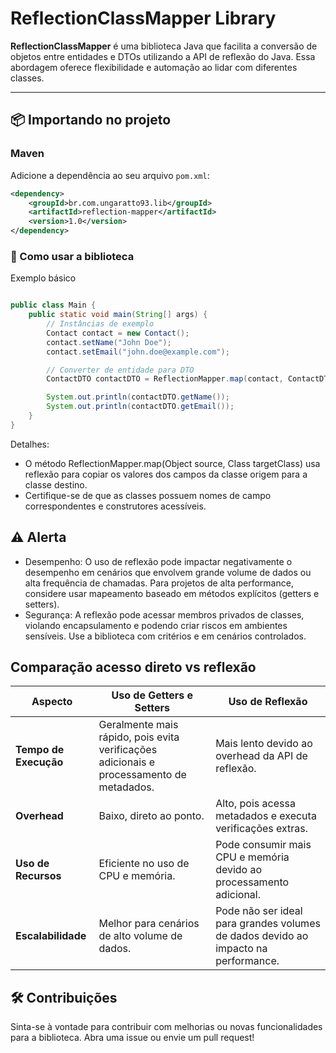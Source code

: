 # ReflectionClassMapper Library

**ReflectionClassMapper** é uma biblioteca Java que facilita a conversão de objetos entre entidades e DTOs utilizando a API de reflexão do Java. Essa abordagem oferece flexibilidade e automação ao lidar com diferentes classes.

---

## 📦 Importando no projeto

### Maven
Adicione a dependência ao seu arquivo `pom.xml`:
```xml
<dependency>
    <groupId>br.com.ungaratto93.lib</groupId>
    <artifactId>reflection-mapper</artifactId>
    <version>1.0</version>
</dependency>
```

### 🚀 Como usar a biblioteca
Exemplo básico
```java

public class Main {
    public static void main(String[] args) {
        // Instâncias de exemplo
        Contact contact = new Contact();
        contact.setName("John Doe");
        contact.setEmail("john.doe@example.com");

        // Converter de entidade para DTO
        ContactDTO contactDTO = ReflectionMapper.map(contact, ContactDTO.class);

        System.out.println(contactDTO.getName());
        System.out.println(contactDTO.getEmail());
    }
}
```
Detalhes:
- O método ReflectionMapper.map(Object source, Class<T> targetClass) usa reflexão para copiar os valores dos campos da classe origem para a classe destino.
- Certifique-se de que as classes possuem nomes de campo correspondentes e construtores acessíveis.


## ⚠️ Alerta
- Desempenho:
  O uso de reflexão pode impactar negativamente o desempenho em cenários que envolvem grande volume de dados ou alta frequência de chamadas. Para projetos de alta performance, considere usar mapeamento baseado em métodos explícitos (getters e setters).
- Segurança:
  A reflexão pode acessar membros privados de classes, violando encapsulamento e podendo criar riscos em ambientes sensíveis. Use a biblioteca com critérios e em cenários controlados.

## Comparação acesso direto vs reflexão

| **Aspecto**               | **Uso de Getters e Setters**       | **Uso de Reflexão**               |
|---------------------------|-----------------------------------|-----------------------------------|
| **Tempo de Execução**     | Geralmente mais rápido, pois evita verificações adicionais e processamento de metadados. | Mais lento devido ao overhead da API de reflexão. |
| **Overhead**              | Baixo, direto ao ponto.           | Alto, pois acessa metadados e executa verificações extras. |
| **Uso de Recursos**       | Eficiente no uso de CPU e memória.| Pode consumir mais CPU e memória devido ao processamento adicional. |
| **Escalabilidade**        | Melhor para cenários de alto volume de dados. | Pode não ser ideal para grandes volumes de dados devido ao impacto na performance. |

## 🛠 Contribuições 
Sinta-se à vontade para contribuir com melhorias ou novas funcionalidades para a biblioteca. Abra uma issue ou envie um pull request!

